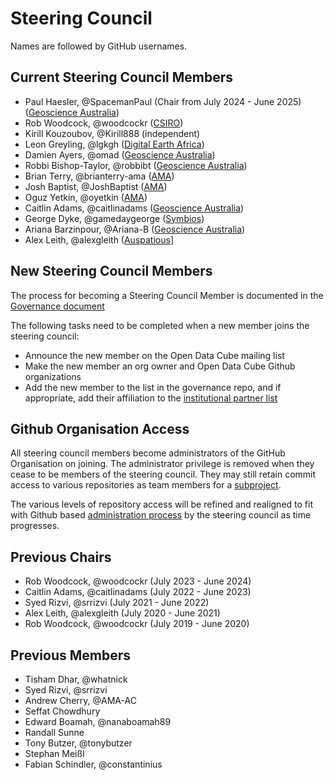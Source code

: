 # Steering Council

Names are followed by GitHub usernames.

## Current Steering Council Members

- Paul Haesler, @SpacemanPaul (Chair from July 2024 - June 2025) ([Geoscience Australia](http://www.ga.gov.au/))
- Rob Woodcock, @woodcockr ([CSIRO](https://www.csiro.au/))
- Kirill Kouzoubov, @Kirill888 (independent)
- Leon Greyling, @lgkgh ([Digital Earth Africa](https://www.digitalearthafrica.org/))
- Damien Ayers, @omad ([Geoscience Australia](http://www.ga.gov.au/))
- Robbi Bishop-Taylor, @robbibt ([Geoscience Australia](http://www.ga.gov.au/))
- Brian Terry, @brianterry-ama ([AMA](http://www.ama-inc.com/))
- Josh Baptist, @JoshBaptist ([AMA](http://www.ama-inc.com/))
- Oguz Yetkin, @oyetkin ([AMA](http://www.ama-inc.com/))
- Caitlin Adams, @caitlinadams ([Geoscience Australia](http://www.ga.gov.au/))
- George Dyke, @gamedaygeorge ([Symbios](http://symbios.space))
- Ariana Barzinpour, @Ariana-B ([Geoscience Australia](http://www.ga.gov.au/))
- Alex Leith, @alexgleith ([Auspatious](https://auspatious.com/)]

## New Steering Council Members

The process for becoming a Steering Council Member is documented in the [Governance document](governance.md#council-membership)

The following tasks need to be completed when a new member joins the steering council:

- Announce the new member on the Open Data Cube mailing list
- Make the new member an org owner and Open Data Cube Github organizations
- Add the new member to the list in the governance repo, and if appropriate, add their affiliation to the [institutional partner list](people.md)

## Github Organisation Access

All steering council members become administrators of the GitHub Organisation on joining. The administrator privilege is removed when they cease to be members of the steering council. They may still retain commit access to various repositories as team members for a [subproject](./newsubprojects.md).

The various levels of repository access will be refined and realigned to fit with Github based [administration process](https://docs.github.com/en/organizations/managing-peoples-access-to-your-organization-with-roles/roles-in-an-organization) by the steering council as time progresses.

## Previous Chairs
- Rob Woodcock, @woodcockr (July 2023 - June 2024)
- Caitlin Adams, @caitlinadams (July 2022 - June 2023)
- Syed Rizvi, @srrizvi (July 2021 - June 2022)
- Alex Leith, @alexgleith (July 2020 - June 2021)
- Rob Woodcock, @woodcockr (July 2019 - June 2020)

## Previous Members
- Tisham Dhar, @whatnick
- Syed Rizvi, @srrizvi
- Andrew Cherry, @AMA-AC
- Seffat Chowdhury
- Edward Boamah, @nanaboamah89
- Randall Sunne
- Tony Butzer, @tonybutzer
- Stephan Meißl
- Fabian Schindler, @constantinius

